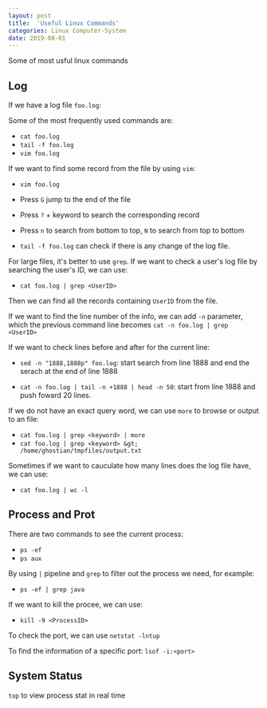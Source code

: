 ```yaml
---
layout: post
title:  'Useful Linux Commands'
categories: Linux Computer-System
date: 2019-08-01
---
```


Some of most usful linux commands

Log
------------------

If we have a log file `foo.log`:

Some of the most frequently used commands are:

* `cat foo.log`
* `tail -f foo.log`
* `vim foo.log`

If we want to find some record from the file by using `vim`:

* `vim foo.log`
* Press `G` jump to the end of the file
* Press `?` + keyword to search the corresponding record
* Press `n` to search from bottom to top, `N` to search from top to bottom

* `tail -f foo.log` can check if there is any change of the log file.

For large files, it's better to use `grep`. If we want to check a user's log file by searching the user's ID, we can use:

* `cat foo.log | grep <UserID>`

Then we can find all the records containing `UserID` from the file.

If we want to find the line number of the info, we can add `-n` parameter, which the previous command line becomes `cat -n foo.log | grep <UserID>`

If we want to check lines before and after for the current line:

* `sed -n "1888,1888p" foo.log`: start search from line 1888 and end the serach at the end of line 1888

* `cat -n foo.log | tail -n +1888 | head -n 50`: start from line 1888 and push foward 20 lines.

If we do not have an exact query word, we can use `more` to browse or output to an file:

* `cat foo.log | grep <keyword> | more`
* `cat foo.log | grep <keyword> &gt; /home/ghostian/tmpfiles/output.txt`

Sometimes if we want to cauculate how many lines does the log file have, we can use:

* `cat foo.log | wc -l`

Process and Prot
----

There are two commands to see the current process:

* `ps -ef`
* `ps aux`

By using `|` pipeline and `grep` to filter out the process we need, for example:

* `ps -ef | grep java`

If we want to kill the procee, we can use:

* `kill -9 <ProcessID>`

To check the port, we can use `netstat -lntup`

To find the information of a specific port: `lsof -i:<port>`

System Status
----

`top` to view process stat in real time
